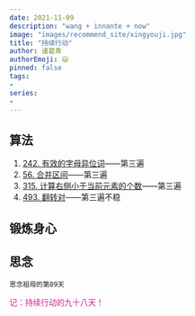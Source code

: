 ```yaml
---
date: 2021-11-09
description: "wang + innante + now"
image: "images/recommend_site/xingyouji.jpg"
title: "持续行动"
author: 诸葛青
authorEmoji: 😃
pinned: false
tags:
- 
series:
-
---
```



## 算法
1. [242. 有效的字母异位词](https://leetcode-cn.com/problems/valid-anagram/)——第三遍
2. [56. 合并区间](https://leetcode-cn.com/problems/merge-intervals/)——第三遍
3. [315. 计算右侧小于当前元素的个数](https://leetcode-cn.com/problems/count-of-smaller-numbers-after-self/)——第三遍
4. [493. 翻转对](https://leetcode-cn.com/problems/reverse-pairs/)——第三遍不稳

## 锻炼身心

## 思念
``思念祖母的第89天``

<font color=VioletRed>记：持续行动的九十八天！</font>


